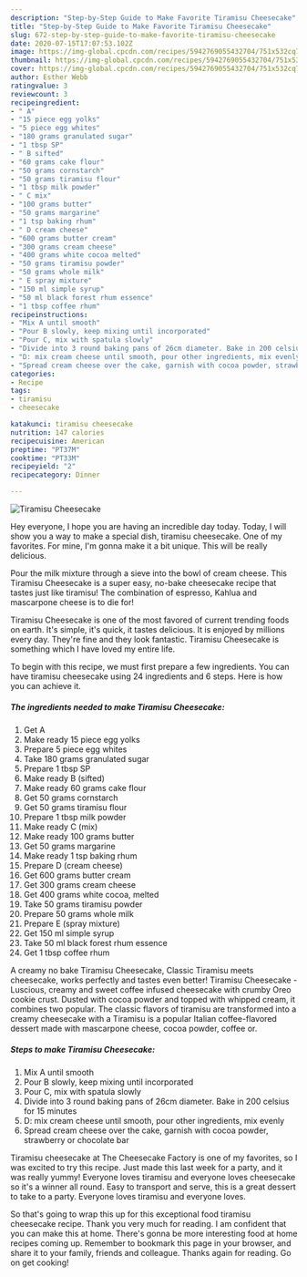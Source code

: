 ```yaml
---
description: "Step-by-Step Guide to Make Favorite Tiramisu Cheesecake"
title: "Step-by-Step Guide to Make Favorite Tiramisu Cheesecake"
slug: 672-step-by-step-guide-to-make-favorite-tiramisu-cheesecake
date: 2020-07-15T17:07:53.102Z
image: https://img-global.cpcdn.com/recipes/5942769055432704/751x532cq70/tiramisu-cheesecake-recipe-main-photo.jpg
thumbnail: https://img-global.cpcdn.com/recipes/5942769055432704/751x532cq70/tiramisu-cheesecake-recipe-main-photo.jpg
cover: https://img-global.cpcdn.com/recipes/5942769055432704/751x532cq70/tiramisu-cheesecake-recipe-main-photo.jpg
author: Esther Webb
ratingvalue: 3
reviewcount: 3
recipeingredient:
- " A"
- "15 piece egg yolks"
- "5 piece egg whites"
- "180 grams granulated sugar"
- "1 tbsp SP"
- " B sifted"
- "60 grams cake flour"
- "50 grams cornstarch"
- "50 grams tiramisu flour"
- "1 tbsp milk powder"
- " C mix"
- "100 grams butter"
- "50 grams margarine"
- "1 tsp baking rhum"
- " D cream cheese"
- "600 grams butter cream"
- "300 grams cream cheese"
- "400 grams white cocoa melted"
- "50 grams tiramisu powder"
- "50 grams whole milk"
- " E spray mixture"
- "150 ml simple syrup"
- "50 ml black forest rhum essence"
- "1 tbsp coffee rhum"
recipeinstructions:
- "Mix A until smooth"
- "Pour B slowly, keep mixing until incorporated"
- "Pour C, mix with spatula slowly"
- "Divide into 3 round baking pans of 26cm diameter. Bake in 200 celsius for 15 minutes"
- "D: mix cream cheese until smooth, pour other ingredients, mix evenly"
- "Spread cream cheese over the cake, garnish with cocoa powder, strawberry or chocolate bar"
categories:
- Recipe
tags:
- tiramisu
- cheesecake

katakunci: tiramisu cheesecake 
nutrition: 147 calories
recipecuisine: American
preptime: "PT37M"
cooktime: "PT33M"
recipeyield: "2"
recipecategory: Dinner

---
```



![Tiramisu Cheesecake](https://img-global.cpcdn.com/recipes/5942769055432704/751x532cq70/tiramisu-cheesecake-recipe-main-photo.jpg)

Hey everyone, I hope you are having an incredible day today. Today, I will show you a way to make a special dish, tiramisu cheesecake. One of my favorites. For mine, I'm gonna make it a bit unique. This will be really delicious.

Pour the milk mixture through a sieve into the bowl of cream cheese. This Tiramisu Cheesecake is a super easy, no-bake cheesecake recipe that tastes just like tiramisu! The combination of espresso, Kahlua and mascarpone cheese is to die for!

Tiramisu Cheesecake is one of the most favored of current trending foods on earth. It's simple, it's quick, it tastes delicious. It is enjoyed by millions every day. They're fine and they look fantastic. Tiramisu Cheesecake is something which I have loved my entire life.


To begin with this recipe, we must first prepare a few ingredients. You can have tiramisu cheesecake using 24 ingredients and 6 steps. Here is how you can achieve it.

<!--inarticleads1-->

##### The ingredients needed to make Tiramisu Cheesecake:

1. Get  A
1. Make ready 15 piece egg yolks
1. Prepare 5 piece egg whites
1. Take 180 grams granulated sugar
1. Prepare 1 tbsp SP
1. Make ready  B (sifted)
1. Make ready 60 grams cake flour
1. Get 50 grams cornstarch
1. Get 50 grams tiramisu flour
1. Prepare 1 tbsp milk powder
1. Make ready  C (mix)
1. Make ready 100 grams butter
1. Get 50 grams margarine
1. Make ready 1 tsp baking rhum
1. Prepare  D (cream cheese)
1. Get 600 grams butter cream
1. Get 300 grams cream cheese
1. Get 400 grams white cocoa, melted
1. Take 50 grams tiramisu powder
1. Prepare 50 grams whole milk
1. Prepare  E (spray mixture)
1. Get 150 ml simple syrup
1. Take 50 ml black forest rhum essence
1. Get 1 tbsp coffee rhum


A creamy no bake Tiramisu Cheesecake, Classic Tiramisu meets cheesecake, works perfectly and tastes even better! Tiramisu Cheesecake - Luscious, creamy and sweet coffee infused cheesecake with crumby Oreo cookie crust. Dusted with cocoa powder and topped with whipped cream, it combines two popular. The classic flavors of tiramisu are transformed into a creamy cheesecake with a Tiramisu is a popular Italian coffee-flavored dessert made with mascarpone cheese, cocoa powder, coffee or. 

<!--inarticleads2-->

##### Steps to make Tiramisu Cheesecake:

1. Mix A until smooth
1. Pour B slowly, keep mixing until incorporated
1. Pour C, mix with spatula slowly
1. Divide into 3 round baking pans of 26cm diameter. Bake in 200 celsius for 15 minutes
1. D: mix cream cheese until smooth, pour other ingredients, mix evenly
1. Spread cream cheese over the cake, garnish with cocoa powder, strawberry or chocolate bar


Tiramisu cheesecake at The Cheesecake Factory is one of my favorites, so I was excited to try this recipe. Just made this last week for a party, and it was really yummy! Everyone loves tiramisu and everyone loves cheesecake so it&#39;s a winner all round. Easy to transport and serve, this is a great dessert to take to a party. Everyone loves tiramisu and everyone loves. 

So that's going to wrap this up for this exceptional food tiramisu cheesecake recipe. Thank you very much for reading. I am confident that you can make this at home. There's gonna be more interesting food at home recipes coming up. Remember to bookmark this page in your browser, and share it to your family, friends and colleague. Thanks again for reading. Go on get cooking!
